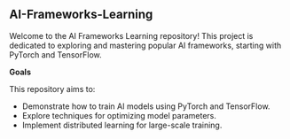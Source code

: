 ## AI-Frameworks-Learning

Welcome to the AI Frameworks Learning repository! This project is dedicated to exploring and mastering popular AI frameworks, starting with PyTorch and TensorFlow.

**Goals**

This repository aims to:

- Demonstrate how to train AI models using PyTorch and TensorFlow.
- Explore techniques for optimizing model parameters.
- Implement distributed learning for large-scale training.
